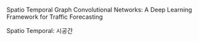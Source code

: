 Spatio Temporal Graph Convolutional Networks: A Deep Learning Framework for Traffic Forecasting

Spatio Temporal: 시공간
